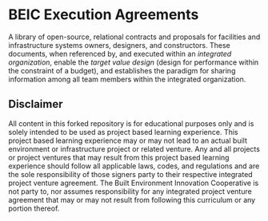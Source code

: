# BEIC Execution Agreements

A library of open-source, relational contracts and proposals for facilities and infrastructure systems owners, designers, and constructors.  These documents, when referenced by, and executed within an *integrated organization*, enable the *target value design* (design for performance within the constraint of a budget), and establishes the paradigm for sharing information among all team members within the integrated organization. 

## Disclaimer
All content in this forked repository is for educational purposes only and is solely intended to be used as project based learning experience.  This project based learning experience may or may not lead to an actual built environment or infrastructure project or related venture.  Any and all projects or project ventures that may result from this project based learning experience should follow all applicable laws, codes, and regulations and are the sole responsibility of those signers party to their respective integrated project venture agreement.  The Built Environment Innovation Cooperative is not party to, nor assumes responsibility for any integrated project venture agreement that may or may not result from following this curriculum or any portion thereof.

